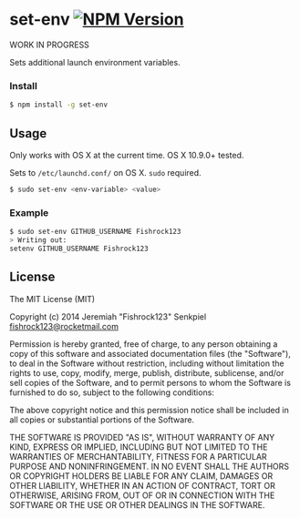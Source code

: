 # set-env [![NPM Version](https://badge.fury.io/js/set-env.svg)](https://badge.fury.io/js/set-env)

WORK IN PROGRESS

Sets additional launch environment variables.

### Install

```sh
$ npm install -g set-env
```

## Usage

Only works with OS X at the current time. OS X 10.9.0+ tested.

Sets to `/etc/launchd.conf/` on OS X. `sudo` required.

```sh
$ sudo set-env <env-variable> <value>
```

### Example

```sh
$ sudo set-env GITHUB_USERNAME Fishrock123
> Writing out:
setenv GITHUB_USERNAME Fishrock123

```

## License

The MIT License (MIT)

Copyright (c) 2014 Jeremiah "Fishrock123" Senkpiel fishrock123@rocketmail.com

Permission is hereby granted, free of charge, to any person obtaining a copy
of this software and associated documentation files (the "Software"), to deal
in the Software without restriction, including without limitation the rights
to use, copy, modify, merge, publish, distribute, sublicense, and/or sell
copies of the Software, and to permit persons to whom the Software is
furnished to do so, subject to the following conditions:

The above copyright notice and this permission notice shall be included in
all copies or substantial portions of the Software.

THE SOFTWARE IS PROVIDED "AS IS", WITHOUT WARRANTY OF ANY KIND, EXPRESS OR
IMPLIED, INCLUDING BUT NOT LIMITED TO THE WARRANTIES OF MERCHANTABILITY,
FITNESS FOR A PARTICULAR PURPOSE AND NONINFRINGEMENT. IN NO EVENT SHALL THE
AUTHORS OR COPYRIGHT HOLDERS BE LIABLE FOR ANY CLAIM, DAMAGES OR OTHER
LIABILITY, WHETHER IN AN ACTION OF CONTRACT, TORT OR OTHERWISE, ARISING FROM,
OUT OF OR IN CONNECTION WITH THE SOFTWARE OR THE USE OR OTHER DEALINGS IN
THE SOFTWARE.
